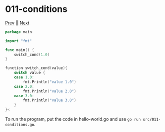 # 011-conditions


[Prev](010-dictionaries.md) || [Next](013-hello-name.md)

```go
package main

import "fmt"

func main() {
	switch_cond(1.0)
}

function switch_cond(value){
	switch value {
	case 1.0: 
		fmt.Println("value 1.0")
	case 2.0: 
		fmt.Println("value 2.0")
	case 3.0: 
		fmt.Println("value 3.0")
	}
}<
```
To run the program, put the code in hello-world.go and use `go run src/011-conditions.go`.